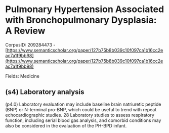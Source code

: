 # Pulmonary Hypertension Associated with Bronchopulmonary Dysplasia: A Review

CorpusID: 209284473 - [https://www.semanticscholar.org/paper/127b75b8b039c10f097ca1b16cc2eac7a1f9bb98](https://www.semanticscholar.org/paper/127b75b8b039c10f097ca1b16cc2eac7a1f9bb98)

Fields: Medicine

## (s4) Laboratory analysis
(p4.0) Laboratory evaluation may include baseline brain natriuretic peptide (BNP) or N-terminal pro-BNP, which could be useful to trend with repeat echocardiographic studies. 28 Laboratory studies to assess respiratory function, including serial blood gas analysis, and comorbid conditions may also be considered in the evaluation of the PH-BPD infant.
